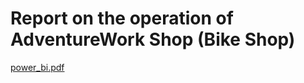 # Report on the operation of AdventureWork Shop (Bike Shop)
[power_bi.pdf](https://github.com/NguyenPhuocLuan/Power-BI/files/12546098/power_bi.pdf)
